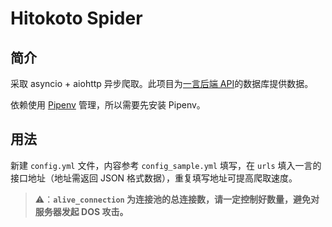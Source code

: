 # Hitokoto Spider

## 简介

采取 asyncio + aiohttp 异步爬取。此项目为[一言后端 API](https://github.com/WincerChan/DIEM-API)的数据库提供数据。

依赖使用 [Pipenv](https://github.com/pypa/pipenv) 管理，所以需要先安装 Pipenv。

## 用法

新建 `config.yml` 文件，内容参考 `config_sample.yml` 填写，在 `urls` 填入一言的接口地址（地址需返回 JSON 格式数据），重复填写地址可提高爬取速度。

> ⚠️：**`alive_connection` 为连接池的总连接数，请一定控制好数量，避免对服务器发起 DOS 攻击。**
